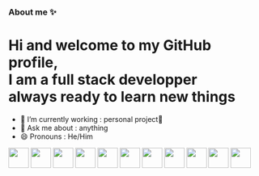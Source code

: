 ### About me ✨
# Hi and welcome to my GitHub profile,<br/>I am a full stack developper <br/>always ready to learn new things

- 🔭 I’m currently working : personal project🥋
- 💬 Ask me about : anything
- 😄 Pronouns : He/Him
<img src="https://cdn.jsdelivr.net/gh/devicons/devicon/icons/python/python-original.svg" width="40px" />
            <img src="https://cdn.jsdelivr.net/gh/devicons/devicon/icons/html5/html5-original.svg" width="40px" />
            <img src="https://cdn.jsdelivr.net/gh/devicons/devicon/icons/css3/css3-original.svg" width="40px"/>
          <img src="https://cdn.jsdelivr.net/gh/devicons/devicon/icons/c/c-plain.svg" width="40px"/>
          <img src="https://cdn.jsdelivr.net/gh/devicons/devicon/icons/cplusplus/cplusplus-plain.svg" width="40px"/>
          <img src="https://cdn.jsdelivr.net/gh/devicons/devicon/icons/react/react-original.svg" width ="40px"/>
          <img src="https://cdn.jsdelivr.net/gh/devicons/devicon/icons/nextjs/nextjs-original.svg" width ="40px"/>
          <img src="https://cdn.jsdelivr.net/gh/devicons/devicon/icons/mysql/mysql-original-wordmark.svg" width="40px"/>
          <img src="https://cdn.jsdelivr.net/gh/devicons/devicon/icons/php/php-plain.svg" width ="40px"/>
          <img src="https://cdn.jsdelivr.net/gh/devicons/devicon/icons/java/java-original.svg" width="40px"/>
            <img src="https://cdn.jsdelivr.net/gh/devicons/devicon/icons/ruby/ruby-plain.svg" width="40px"/>
          


